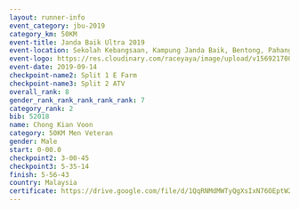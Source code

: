 ```yaml
---
layout: runner-info 
event_category: jbu-2019 
category_km: 50KM 
event-title: Janda Baik Ultra 2019 
event-location: Sekolah Kebangsaan, Kampung Janda Baik, Bentong, Pahang, Malaysia 
event-logo: https://res.cloudinary.com/raceyaya/image/upload/v1569217009/logo/janda-baik_vch1pc.jpg 
event-date: 2019-09-14 
checkpoint-name2: Split 1 E Farm 
checkpoint-name3: Split 2 ATV 
overall_rank: 8
gender_rank_rank_rank_rank_rank: 7
category_rank: 2
bib: 52018
name: Chong Kian Voon
category: 50KM Men Veteran
gender: Male
start: 0-00.0
checkpoint2: 3-00-45
checkpoint3: 5-35-14
finish: 5-56-43
country: Malaysia
certificate: https://drive.google.com/file/d/1QqRNMdMWTyQgXsIxN76OEptW24Gs6V3n/view?usp=sharing
---
```

